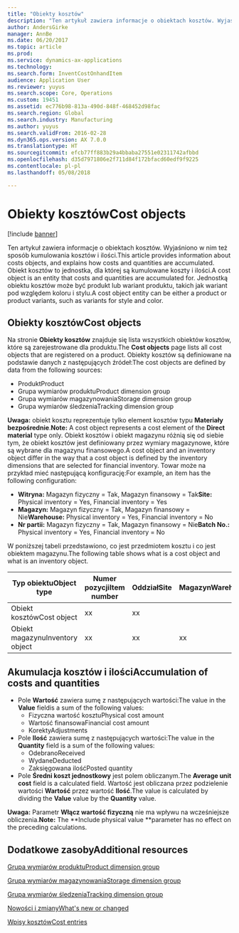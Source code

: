 ```yaml
---
title: "Obiekty kosztów"
description: "Ten artykuł zawiera informacje o obiektach kosztów. Wyjaśniono w nim też sposób kumulowania kosztów i ilości. Obiekt kosztów to jednostka, dla której są kumulowane koszty i ilości. Jednostką obiektu kosztów może być produkt lub wariant produktu, takich jak wariant pod względem koloru i stylu."
author: AndersGirke
manager: AnnBe
ms.date: 06/20/2017
ms.topic: article
ms.prod: 
ms.service: dynamics-ax-applications
ms.technology: 
ms.search.form: InventCostOnhandItem
audience: Application User
ms.reviewer: yuyus
ms.search.scope: Core, Operations
ms.custom: 19451
ms.assetid: ec776b98-813a-490d-848f-468452d98fac
ms.search.region: Global
ms.search.industry: Manufacturing
ms.author: yuyus
ms.search.validFrom: 2016-02-28
ms.dyn365.ops.version: AX 7.0.0
ms.translationtype: HT
ms.sourcegitcommit: efcb77ff883b29a4bbaba27551e02311742afbbd
ms.openlocfilehash: d35d7971806e2f711d84f172bfacd60edf9f9225
ms.contentlocale: pl-pl
ms.lasthandoff: 05/08/2018

---
```


# <a name="cost-objects"></a><span data-ttu-id="714f3-105">Obiekty kosztów</span><span class="sxs-lookup"><span data-stu-id="714f3-105">Cost objects</span></span>

[!include [banner](../includes/banner.md)]

<span data-ttu-id="714f3-106">Ten artykuł zawiera informacje o obiektach kosztów. Wyjaśniono w nim też sposób kumulowania kosztów i ilości.</span><span class="sxs-lookup"><span data-stu-id="714f3-106">This article provides information about costs objects, and explains how costs and quantities are accumulated.</span></span> <span data-ttu-id="714f3-107">Obiekt kosztów to jednostka, dla której są kumulowane koszty i ilości.</span><span class="sxs-lookup"><span data-stu-id="714f3-107">A cost object is an entity that costs and quantities are accumulated for.</span></span> <span data-ttu-id="714f3-108">Jednostką obiektu kosztów może być produkt lub wariant produktu, takich jak wariant pod względem koloru i stylu.</span><span class="sxs-lookup"><span data-stu-id="714f3-108">A cost object entity can be either a product or product variants, such as variants for style and color.</span></span>  

## <a name="cost-objects"></a><span data-ttu-id="714f3-109">Obiekty kosztów</span><span class="sxs-lookup"><span data-stu-id="714f3-109">Cost objects</span></span>

<span data-ttu-id="714f3-110">Na stronie **Obiekty kosztów** znajduje się lista wszystkich obiektów kosztów, które są zarejestrowane dla produktu.</span><span class="sxs-lookup"><span data-stu-id="714f3-110">The **Cost objects** page lists all cost objects that are registered on a product.</span></span> <span data-ttu-id="714f3-111">Obiekty kosztów są definiowane na podstawie danych z następujących źródeł:</span><span class="sxs-lookup"><span data-stu-id="714f3-111">The cost objects are defined by data from the following sources:</span></span>

-   <span data-ttu-id="714f3-112">Produkt</span><span class="sxs-lookup"><span data-stu-id="714f3-112">Product</span></span>
-   <span data-ttu-id="714f3-113">Grupa wymiarów produktu</span><span class="sxs-lookup"><span data-stu-id="714f3-113">Product dimension group</span></span>
-   <span data-ttu-id="714f3-114">Grupa wymiarów magazynowania</span><span class="sxs-lookup"><span data-stu-id="714f3-114">Storage dimension group</span></span>
-   <span data-ttu-id="714f3-115">Grupa wymiarów śledzenia</span><span class="sxs-lookup"><span data-stu-id="714f3-115">Tracking dimension group</span></span>

<span data-ttu-id="714f3-116">**Uwaga:** obiekt kosztu reprezentuje tylko element kosztów typu **Materiały bezpośrednie**.</span><span class="sxs-lookup"><span data-stu-id="714f3-116">**Note:** A cost object represents a cost element of the **Direct material** type only.</span></span> <span data-ttu-id="714f3-117">Obiekt kosztów i obiekt magazynu różnią się od siebie tym, że obiekt kosztów jest definiowany przez wymiary magazynowe, które są wybrane dla magazynu finansowego.</span><span class="sxs-lookup"><span data-stu-id="714f3-117">A cost object and an inventory object differ in the way that a cost object is defined by the inventory dimensions that are selected for financial inventory.</span></span> <span data-ttu-id="714f3-118">Towar może na przykład mieć następującą konfigurację:</span><span class="sxs-lookup"><span data-stu-id="714f3-118">For example, an item has the following configuration:</span></span>

-   <span data-ttu-id="714f3-119">**Witryna:** Magazyn fizyczny = Tak, Magazyn finansowy = Tak</span><span class="sxs-lookup"><span data-stu-id="714f3-119">**Site:** Physical inventory = Yes, Financial inventory = Yes</span></span>
-   <span data-ttu-id="714f3-120">**Magazyn:** Magazyn fizyczny = Tak, Magazyn finansowy = Nie</span><span class="sxs-lookup"><span data-stu-id="714f3-120">**Warehouse:** Physical inventory = Yes, Financial inventory = No</span></span>
-   <span data-ttu-id="714f3-121">**Nr partii:** Magazyn fizyczny = Tak, Magazyn finansowy = Nie</span><span class="sxs-lookup"><span data-stu-id="714f3-121">**Batch No.:** Physical inventory = Yes, Financial inventory = No</span></span>

<span data-ttu-id="714f3-122">W poniższej tabeli przedstawiono, co jest przedmiotem kosztu i co jest obiektem magazynu.</span><span class="sxs-lookup"><span data-stu-id="714f3-122">The following table shows what is a cost object and what is an inventory object.</span></span>

| <span data-ttu-id="714f3-123">Typ obiektu</span><span class="sxs-lookup"><span data-stu-id="714f3-123">Object type</span></span>      | <span data-ttu-id="714f3-124">Numer pozycji</span><span class="sxs-lookup"><span data-stu-id="714f3-124">Item number</span></span> | <span data-ttu-id="714f3-125">Oddział</span><span class="sxs-lookup"><span data-stu-id="714f3-125">Site</span></span> | <span data-ttu-id="714f3-126">Magazyn</span><span class="sxs-lookup"><span data-stu-id="714f3-126">Warehouse</span></span> | <span data-ttu-id="714f3-127">Numer partii</span><span class="sxs-lookup"><span data-stu-id="714f3-127">Batch No.</span></span> |
|------------------|-------------|------|-----------|-----------|
| <span data-ttu-id="714f3-128">Obiekt kosztów</span><span class="sxs-lookup"><span data-stu-id="714f3-128">Cost object</span></span>      | <span data-ttu-id="714f3-129">x</span><span class="sxs-lookup"><span data-stu-id="714f3-129">x</span></span>           | <span data-ttu-id="714f3-130">x</span><span class="sxs-lookup"><span data-stu-id="714f3-130">x</span></span>    |           |           |
| <span data-ttu-id="714f3-131">Obiekt magazynu</span><span class="sxs-lookup"><span data-stu-id="714f3-131">Inventory object</span></span> | <span data-ttu-id="714f3-132">x</span><span class="sxs-lookup"><span data-stu-id="714f3-132">x</span></span>           | <span data-ttu-id="714f3-133">x</span><span class="sxs-lookup"><span data-stu-id="714f3-133">x</span></span>    |  <span data-ttu-id="714f3-134">x</span><span class="sxs-lookup"><span data-stu-id="714f3-134">x</span></span>        | <span data-ttu-id="714f3-135">x</span><span class="sxs-lookup"><span data-stu-id="714f3-135">x</span></span>         |

## <a name="accumulation-of-costs-and-quantities"></a><span data-ttu-id="714f3-136">Akumulacja kosztów i ilości</span><span class="sxs-lookup"><span data-stu-id="714f3-136">Accumulation of costs and quantities</span></span>
-   <span data-ttu-id="714f3-137">Pole **Wartość** zawiera sumę z następujących wartości:</span><span class="sxs-lookup"><span data-stu-id="714f3-137">The value in the **Value** fieldis a sum of the following values:</span></span>
    -   <span data-ttu-id="714f3-138">Fizyczna wartość kosztu</span><span class="sxs-lookup"><span data-stu-id="714f3-138">Physical cost amount</span></span>
    -   <span data-ttu-id="714f3-139">Wartość finansowa</span><span class="sxs-lookup"><span data-stu-id="714f3-139">Financial cost amount</span></span>
    -   <span data-ttu-id="714f3-140">Korekty</span><span class="sxs-lookup"><span data-stu-id="714f3-140">Adjustments</span></span>
-   <span data-ttu-id="714f3-141">Pole **Ilość** zawiera sumę z następujących wartości:</span><span class="sxs-lookup"><span data-stu-id="714f3-141">The value in the **Quantity** field is a sum of the following values:</span></span>
    -   <span data-ttu-id="714f3-142">Odebrano</span><span class="sxs-lookup"><span data-stu-id="714f3-142">Received</span></span>
    -   <span data-ttu-id="714f3-143">Wydane</span><span class="sxs-lookup"><span data-stu-id="714f3-143">Deducted</span></span>
    -   <span data-ttu-id="714f3-144">Zaksięgowana ilość</span><span class="sxs-lookup"><span data-stu-id="714f3-144">Posted quantity</span></span>
-   <span data-ttu-id="714f3-145">Pole **Średni koszt jednostkowy** jest polem obliczanym.</span><span class="sxs-lookup"><span data-stu-id="714f3-145">The **Average unit cost** field is a calculated field.</span></span> <span data-ttu-id="714f3-146">Wartość jest obliczana przez podzielenie wartości **Wartość** przez wartość **Ilość**.</span><span class="sxs-lookup"><span data-stu-id="714f3-146">The value is calculated by dividing the **Value** value by the **Quantity** value.</span></span>

<span data-ttu-id="714f3-147">**Uwaga:** Parametr **Włącz wartość fizyczną** nie ma wpływu na wcześniejsze obliczenia.</span><span class="sxs-lookup"><span data-stu-id="714f3-147">**Note:** The **Include physical value **parameter has no effect on the preceding calculations.</span></span>

<a name="additional-resources"></a><span data-ttu-id="714f3-148">Dodatkowe zasoby</span><span class="sxs-lookup"><span data-stu-id="714f3-148">Additional resources</span></span>
--------

[<span data-ttu-id="714f3-149">Grupa wymiarów produktu</span><span class="sxs-lookup"><span data-stu-id="714f3-149">Product dimension group</span></span>](https://technet.microsoft.com/en-us/library/aa499382.aspx)

[<span data-ttu-id="714f3-150">Grupa wymiarów magazynowania</span><span class="sxs-lookup"><span data-stu-id="714f3-150">Storage dimension group</span></span>](https://technet.microsoft.com/en-us/library/hh209317.aspx)

[<span data-ttu-id="714f3-151">Grupa wymiarów śledzenia</span><span class="sxs-lookup"><span data-stu-id="714f3-151">Tracking dimension group</span></span>](https://technet.microsoft.com/en-us/library/hh209465.aspx)

[<span data-ttu-id="714f3-152">Nowości i zmiany</span><span class="sxs-lookup"><span data-stu-id="714f3-152">What's new or changed</span></span>](../../fin-and-ops/get-started/whats-new-changed.md)

[<span data-ttu-id="714f3-153">Wpisy kosztów</span><span class="sxs-lookup"><span data-stu-id="714f3-153">Cost entries</span></span>](cost-entries.md)




